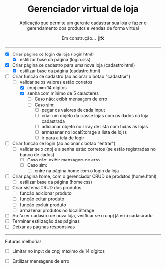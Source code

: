 <h1 align="center">Gerenciador virtual de loja</h1>
<p align="center">Aplicação que permite um gerente cadastrar sua loja e fazer o gerenciamento dos produtos e vendas de forma virtual</p>
<p align="center">Em construção... 🚧🛠 

---

- [x] Criar página de login da loja (login.html)
  - [x] estilizar base da página (login.css)
- [x] Criar página de cadastro para uma nova loja (cadastro.html)
  - [x] estilizar base da página (cadastro.html)
- [ ] Criar função de cadastro (ao acionar o botao "cadastrar")
  - [ ] validar se os valores estão corretos
    - [x] cnpj com 14 dígitos
    - [x] senha com mínimo de 5 caracteres
      - [ ] Caso não: exibir mensagem de erro
      - [ ] Caso sim:    
        - [ ] pegar os valores de cada input
        - [ ] criar um objeto da classe lojas com os dados na loja cadastrada
        - [ ] adicionar objeto no array de lista com todas as lojas
        - [ ] armazenar no localStorage a lista de lojas
        - [ ] ir para a tela de login
- [ ] Criar função de login (ao acionar o botao "entrar")
  - [ ] validar se o cnpj e a senha estão corretos (se estão registradas no banco de dados)
    - [ ] Caso não: exibir mensagem de erro
    - [ ] Caso sim:
      - [ ] entre na página home com o login da loja
- [ ] Criar página home, com o gerenciador CRUD de produtos (home.html)
  - [ ] estilizar base da página (home.css)
- [ ] Criar sistema CRUD dos produtos
  - [ ] funcão adicionar produto
  - [ ] função editar produto
  - [ ] função excluir produto
  - [ ] armazenar produtos no localStorage
- [ ] Ao fazer cadastro de nova loja, verificar se o cnpj já está cadastrado
- [ ] Terminar estilização das páginas
- [ ] Deixar as páginas responsivas

---

Futuras melhorias
- [ ] Limitar no input de cnpj máximo de 14 dígitos
- [ ] Estilizar mensagens de erro


